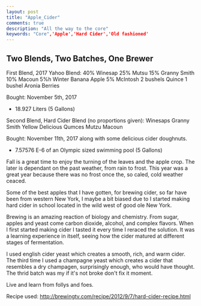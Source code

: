 ```yaml
---
layout: post
title: "Apple_Cider"
comments: true
description: "All the way to the core"
keywords: "Core",'Apple','Hard Cider','Old fashioned'
---
```


## Two Blends, Two Batches, One Brewer

First Blend, 2017 Yahoo Blend:
40% Winesap
25% Mutsu
15% Granny Smith
10% Macoun
5%h Winter Banana Apple
5% McIntosh
2 bushels Quince
1 bushel Aronia Berries

Bought: November 5th, 2017
- 18.927 Liters (5 Gallons)

Second Blend, Hard Cider Blend (no proportions given):
Winesaps
Granny Smith 
Yellow Delicious
Qumces
Mutzu
Macoun

Bought: November 11th, 2017 along with some delicious cider doughnuts.

- 7.57576 E-6 of an Olympic sized swimming pool (5 Gallons)

Fall is a great time to enjoy the turning of the leaves and the apple crop. The later is dependant on the past weather, from rain to frost. This year was a great year because there was no frost once the, so caled, cold weather ceaced. 

Some of the best apples that I have gotten, for brewing cider, so far have been from western New York, I maybe a bit biased due to I started making hard cider in school located in the wild west of good ole New York.

Brewing is an amazing reaction of biology and chemistry. From sugar, apples and yeast come carbon dioxide, alcohol, and complex flavors. When I first started making cider I tasted it every time I reraced the solution. It was a learning experience in itself, seeing how the cider matured at different stages of fermentation. 

I used english cider yeast which creates a smooth, rich, and warm cider. The third time I used a champagne yeast which creates a cider that resembles a dry champagen, surprisingly enough, who would have thought. The thrid batch was my if it's not broke don't fix it moment.

Live and learn from follys and foes. 


Recipe used: 
http://brewingtv.com/recipe/2012/9/7/hard-cider-recipe.html 
